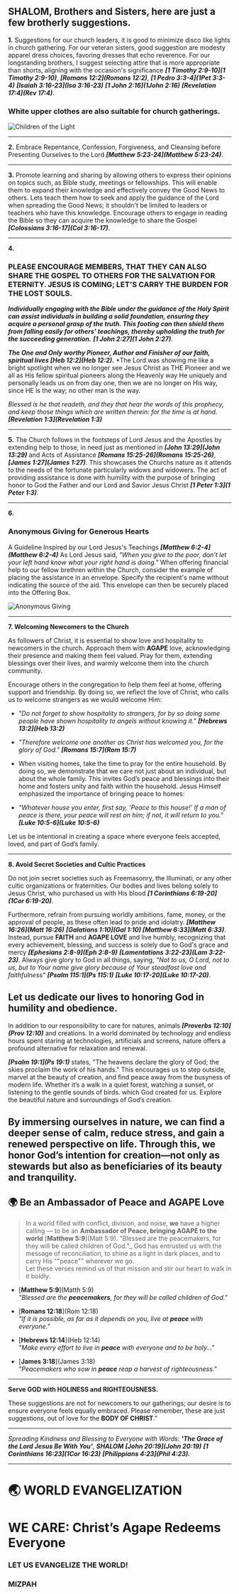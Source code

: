 


## SHALOM, Brothers and Sisters, here are just a few brotherly suggestions.


**1.** Suggestions for our church leaders, it is good to minimize disco like lights in church gathering. For our veteran sisters, good suggestion are modesty apparel dress choices, favoring dresses that echo reverence. For our longstanding brothers, I suggest selecting attire that is more appropriate than shorts, aligning with the occasion's significance ***[1 Timothy 2:9-10](1 Timothy 2:9-10)***, ***[Romans 12:2](Romans 12:2)***, ***[1 Pedro 3:3-4](1Pet 3:3-4)*** ***[Isaiah 3:16-23](Isa 3:16-23)*** ***[1 John 2:16](1John 2:16)*** ***[Revelation 17:4](Rev 17:4)***.

### White upper clothes are also suitable for church gatherings.
![Children of the Light](https://raw.githubusercontent.com/nextcodelab/data-base-server/refs/heads/main/host_data/bible/images/modest4.png)

---

**2.** 
Embrace Repentance, Confession, Forgiveness, and Cleansing before Presenting Ourselves to the Lord ***[Matthew 5:23-24](Matthew 5:23-24)***.

---

**3.**
Promote learning and sharing by allowing others to express their opinions on topics such, as Bible study, meetings or fellowships. This will enable them to expand their knowledge and effectively convey the Good News to others. Lets teach them how to seek and apply the guidance of the Lord when spreading the Good News; it shouldn't be limited to leaders or teachers who have this knowledge. Encourage others to engage in reading the Bible so they can acquire the knowledge to share the Gospel ***[Colossians 3:16-17](Col 3:16-17)***.

---

**4.**
### PLEASE ENCOURAGE MEMBERS, THAT THEY CAN ALSO SHARE THE GOSPEL TO OTHERS FOR THE SALVATION FOR ETERNITY. JESUS IS COMING; LET'S CARRY THE BURDEN FOR THE LOST SOULS.


***Individually engaging with the Bible under the guidance of the Holy Spirit can assist individuals in building a solid foundation, ensuring they acquire a personal grasp of the truth. This footing can then shield them from falling easily for others' teachings, thereby upholding the truth for the succeeding generation.*** ***[1 John 2:27](1 John 2:27)***.


***The One and Only worthy Pioneer, Author and Finisher of our faith, spiritual lives [Heb 12:2](Heb 12:2).*** 
*The Lord was showing me like a bright spotlight when we no longer see Jesus Christ as THE Pioneer and we all as His fellow spiritual pioneers along the Heavenly way He uniquely and personally leads us on from day one, then we are no longer on His way, since HE is the way; no other man is the way.



*Blessed is he that readeth, and they that hear the words of this prophecy, and keep those things which are written therein: for the time is at hand.* ***[Revelation 1:3](Revelation 1:3)***

---

**5.**
The Church follows in the footsteps of Lord Jesus and the Apostles by extending help to those, in need just as mentioned in ***[John 13:29](John 13:29)*** and Acts of Assistance ***[Romans 15:25-26](Romans 15:25-26)***, ***[James 1:27](James 1:27)***. This showcases the Churchs nature as it attends to the needs of the fortunate particularly widows and widowers. The act of providing assistance is done with humility with the purpose of bringing honor to God the Father and our Lord and Savior Jesus Christ ***[1 Peter 1:3](1 Peter 1:3)***. 

---

**6.**
### Anonymous Giving for Generous Hearts
A Guideline Inspired by our Lord Jesus's Teachings ***[Matthew 6:2-4](Matthew 6:2-4)***
As Lord Jesus said, *"When you give to the poor, don't let your left hand know what your right hand is doing."* When offering financial help to our fellow brethren within the Church, consider the example of placing the assistance in an envelope. Specify the recipient's name without indicating the source of the aid. This envelope can then be securely placed into the Offering Box.

![Anonymous Giving](https://raw.githubusercontent.com/nextcodelab/data-base-server/refs/heads/main/host_data/bible/images/giving.png)

---

**7. Welcoming Newcomers to the Church**  

As followers of Christ, it is essential to show love and hospitality to newcomers in the church. Approach them with **AGAPE** love, acknowledging their presence and making them feel valued. Pray for them, extending blessings over their lives, and warmly welcome them into the church community.  

Encourage others in the congregation to help them feel at home, offering support and friendship. By doing so, we reflect the love of Christ, who calls us to welcome strangers as we would welcome Him:  
- *"Do not forget to show hospitality to strangers, for by so doing some people have shown hospitality to angels without knowing it."* ***[Hebrews 13:2](Heb 13:2)***  
- *"Therefore welcome one another as Christ has welcomed you, for the glory of God."* ***[Romans 15:7](Rom 15:7)***
  
- When visiting homes, take the time to pray for the entire household. By doing so, we demonstrate that we care not just about an individual, but about the whole family. This invites God’s peace and blessings into their home and fosters unity and faith within the household. Jesus Himself emphasized the importance of bringing peace to homes:  
- *"Whatever house you enter, first say, 'Peace to this house!' If a man of peace is there, your peace will rest on him; if not, it will return to you."* ***[Luke 10:5-6](Luke 10:5-6)***  

Let us be intentional in creating a space where everyone feels accepted, loved, and part of God’s family.  

---

**8. Avoid Secret Societies and Cultic Practices**  

Do not join secret societies such as Freemasonry, the Illuminati, or any other cultic organizations or fraternities. Our bodies and lives belong solely to Jesus Christ, who purchased us with His blood ***[1 Corinthians 6:19-20](1Cor 6:19-20)***.  

Furthermore, refrain from pursuing worldly ambitions, fame, money, or the approval of people, as these often lead to pride and idolatry. ***[Matthew 16:26](Matt 16:26)*** ***[Galatians 1:10](Gal 1:10) [Matthew 6:33](Matt 6:33)***. Instead,  pursue **FAITH** and **AGAPE LOVE** and live humbly, recognizing that every achievement, blessing, and success is solely due to God's grace and mercy ***[Ephesians 2:8-9](Eph 2:8-9)*** ***[Lamentations 3:22-23](Lam 3:22-23)***. Always give glory to God in all things, saying, *"Not to us, O Lord, not to us, but to Your name give glory because of Your steadfast love and faithfulness"* ***[Psalm 115:1](Ps 115:1)*** ***[Luke 10:17-20](Luke 10:17-20)***.  

Let us dedicate our lives to honoring God in humility and obedience.
---
In addition to our responsibility to care for natures, animals ***[Proverbs 12:10](Prov 12:10)***  and creations. In a world dominated by technology and endless hours spent staring at technologies, artificials and screens, nature offers a profound alternative for relaxation and renewal.

***[Psalm 19:1](Ps 19:1)*** states, "The heavens declare the glory of God; the skies proclaim the work of his hands." This encourages us to step outside, marvel at the beauty of creation, and find peace away from the busyness of modern life. Whether it’s a walk in a quiet forest, watching a sunset, or listening to the gentle sounds of birds. which God created for us. Explore the beautiful nature and surroundings of God’s creation.

By immersing ourselves in nature, we can find a deeper sense of calm, reduce stress, and gain a renewed perspective on life. Through this, we honor God’s intention for creation—not only as stewards but also as beneficiaries of its beauty and tranquility.
---

## 🌍 Be an Ambassador of Peace and AGAPE Love

> In a world filled with conflict, division, and noise, **we** have a higher calling — to be an **Ambassador of Peace, bringing AGAPE to the world** [**Matthew 5:9**](Matt 5:9).
> "Blessed are the peacemakers, for they will be called children of God."_
> God has entrusted us with the message of reconciliation, to shine as a light in dark places, and to carry His ""peace"" wherever we go.  
> Let these verses remind us of that mission and stir our heart to walk in it boldly.


- [**Matthew 5:9**](Matth 5:9)  
  _"Blessed are the **peacemakers**, for they will be called children of God."_

- [**Romans 12:18**](Rom 12:18)  
  _"If it is possible, as far as it depends on you, live at **peace** with everyone."_

- [**Hebrews 12:14**](Heb 12:14)  
  _"Make every effort to live in **peace** with everyone and to be holy..."_

- [**James 3:18**](James 3:18)  
  _"Peacemakers who sow in **peace** reap a harvest of righteousness."_

---

**Serve GOD with HOLINESS and RIGHTEOUSNESS.**


These suggestions are not for newcomers to our gatherings; our desire is to ensure everyone feels equally embraced. Please remember, these are just suggestions, out of love for the **BODY OF CHRIST**." 



---


*Spreading Kindness and Blessing to Everyone with Words:* ***'The Grace of the Lord Jesus Be With You'***, ***SHALOM*** ***[John 20:19](John 20:19)*** ***[1 Corinthians 16:23](1Cor 16:23)*** ***[Philippians 4:23](Phil 4:23).***



---
# 🌏 WORLD EVANGELIZATION
# **WE CARE: Christ’s Agape Redeems Everyone**

### LET US EVANGELIZE THE WORLD!

### MIZPAH

























